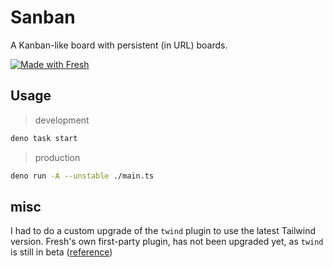 # Sanban

A Kanban-like board with persistent (in URL) boards.

[![Made with Fresh](https://fresh.deno.dev/fresh-badge-dark.svg)](https://fresh.deno.dev)

## Usage

> development

```bash
deno task start
```

> production

```bash
deno run -A --unstable ./main.ts
```

## misc

I had to do a custom upgrade of the `twind` plugin to use the latest Tailwind version.
Fresh's own first-party plugin, has not been upgraded yet, as `twind` is still in beta ([reference](https://github.com/denoland/fresh/issues/834))
